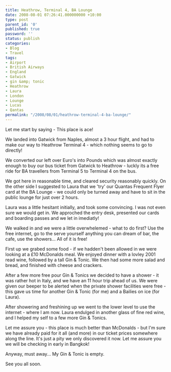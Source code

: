 ```yaml
---
title: Heathrow, Terminal 4, BA Lounge
date: 2008-08-01 07:26:41.000000000 +10:00
type: post
parent_id: '0'
published: true
password: ''
status: publish
categories:
- Blog
- Travel
tags:
- Airport
- British Airways
- England
- Gatwick
- gin &amp; tonic
- Heathrow
- Laura
- London
- Lounge
- Lucas
- Qantas
permalink: "/2008/08/01/heathrow-terminal-4-ba-lounge/"
---
```

Let me start by saying - This place is ace!

We landed into Gatwick from Naples, almost a 3 hour flight, and had to make our way to Heathrow Terminal 4 - which nothing seems to go to directly!

We converted our left over Euro's into Pounds which was almost exactly enough to buy our bus ticket from Gatwick to Heathrow - luckly its a free ride for BA travellers from Terminal 5 to Terminal 4 on the bus.

We got here in reasonable time, and cleared security reasonably quickly. On the other side I suggested to Laura that we 'try' our Quantas Frequent Flyer card at the BA Lounge - we could only be turned away and have to sit in the public lounge for just over 2 hours.

Laura was a little hesitant initially, and took some convincing. I was not even sure we would get in. We approched the entry desk, presented our cards and boarding passes and we let in imediatly!

We walked in and we were a little overwhelemed - what to do first? Use the free internet, go to the serve yourself anything you can dream of bar, the cafe, use the showers... All of it is free!

First up we grabed some food - if we hadden't been allowed in we were looking at a £10 McDonalds meal. We enjoyed dinner with a lovley 2001 read wine, followed by a tall Gin & Tonic. We then had some more salad and bread, and finished with cheese and crackers.

After a few more free pour Gin & Tonics we decided to have a shower - it was rather hot in Italy, and we have an 11 hour trip ahead of us. We were given our beeper to be alerted when the private shower facilities were free - this gave us time for another Gin & Tonic (for me)&nbsp;and a Bailies on ice (for Laura).

After showering and freshining up we went to the lower level to use the internet - where I am now. Laura endulged in another glass of fine red wine, and I helped my self to a few more Gin & Tonics.

Let me assure you - this place is much better than McDonalds - but I'm sure we have already paid for it all (and more) in our ticket prices somewhere along the line. It's just a pity we only discovered it now. Let me assure you we will be checking in early in Bangkok!

Anyway, must away... My Gin & Tonic is empty.

See you all soon.

